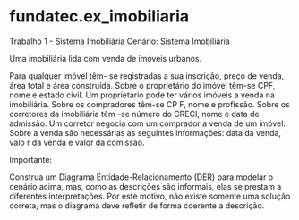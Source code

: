 # fundatec.ex_imobiliaria

Trabalho 1 - Sistema Imobiliária
Cenário: Sistema Imobiliária

Uma imobiliária lida com venda de imóveis urbanos.

Para qualquer imóvel têm- se registradas a sua inscrição, preço de venda, área total e área construída. Sobre o proprietário do imóvel têm-se CPF, nome e estado civil. Um proprietário pode ter vários imóveis a venda na imobiliária. Sobre os compradores têm-se CP F, nome e profissão. Sobre os corretores da imobiliária têm -se número do CRECI, nome e data de admissão. Um corretor negocia com um comprador a venda de um imóvel. Sobre a venda são necessárias as seguintes informações: data da venda, valo r da venda e valor da comissão.

Importante:

Construa um Diagrama Entidade-Relacionamento (DER) para modelar o cenário acima, mas, como as descrições são informais, elas se prestam a diferentes interpretações. Por este motivo, não existe somente uma solução correta, mas o diagrama deve refletir de forma coerente a descrição.
